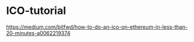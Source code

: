 # ICO-tutorial

https://medium.com/bitfwd/how-to-do-an-ico-on-ethereum-in-less-than-20-minutes-a0062219374
